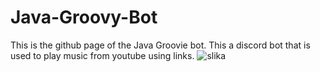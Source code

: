 # Java-Groovy-Bot
This is the github page of the Java Groovie bot. This a discord bot that is used to play music from youtube using links. 
![slika](https://user-images.githubusercontent.com/77437671/105881949-675a3480-6005-11eb-9246-124566d0acd7.png)
